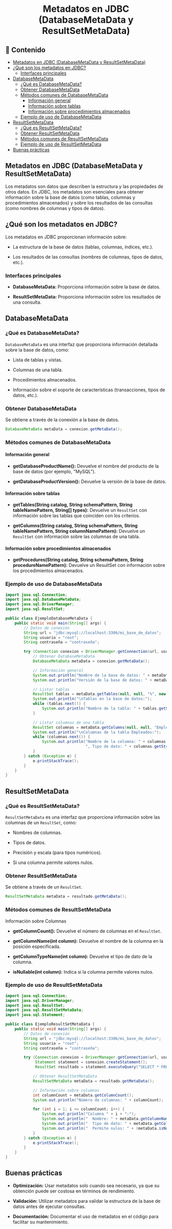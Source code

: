 <h1 align="center">Metadatos en JDBC (DatabaseMetaData y ResultSetMetaData)</h1>

<h2>📑 Contenido</h2>

- [Metadatos en JDBC (DatabaseMetaData y ResultSetMetaData)](#metadatos-en-jdbc-databasemetadata-y-resultsetmetadata)
- [¿Qué son los metadatos en JDBC?](#qué-son-los-metadatos-en-jdbc)
  - [Interfaces principales](#interfaces-principales)
- [DatabaseMetaData](#databasemetadata)
  - [¿Qué es DatabaseMetaData?](#qué-es-databasemetadata)
  - [Obtener DatabaseMetaData](#obtener-databasemetadata)
  - [Métodos comunes de DatabaseMetaData](#métodos-comunes-de-databasemetadata)
    - [Información general](#información-general)
    - [Información sobre tablas](#información-sobre-tablas)
    - [Información sobre procedimientos almacenados](#información-sobre-procedimientos-almacenados)
  - [Ejemplo de uso de DatabaseMetaData](#ejemplo-de-uso-de-databasemetadata)
- [ResultSetMetaData](#resultsetmetadata)
  - [¿Qué es ResultSetMetaData?](#qué-es-resultsetmetadata)
  - [Obtener ResultSetMetaData](#obtener-resultsetmetadata)
  - [Métodos comunes de ResultSetMetaData](#métodos-comunes-de-resultsetmetadata)
  - [Ejemplo de uso de ResultSetMetaData](#ejemplo-de-uso-de-resultsetmetadata)
- [Buenas prácticas](#buenas-prácticas)

## Metadatos en JDBC (DatabaseMetaData y ResultSetMetaData)

Los metadatos son datos que describen la estructura y las propiedades de otros datos. En JDBC, los metadatos son esenciales para obtener información sobre la base de datos (como tablas, columnas y procedimientos almacenados) y sobre los resultados de las consultas (como nombres de columnas y tipos de datos).

## ¿Qué son los metadatos en JDBC?

Los metadatos en JDBC proporcionan información sobre:

- La estructura de la base de datos (tablas, columnas, índices, etc.).

- Los resultados de las consultas (nombres de columnas, tipos de datos, etc.).

### Interfaces principales

- **DatabaseMetaData:** Proporciona información sobre la base de datos.

- **ResultSetMetaData:** Proporciona información sobre los resultados de una consulta.

## DatabaseMetaData

### ¿Qué es DatabaseMetaData?

`DatabaseMetaData` es una interfaz que proporciona información detallada sobre la base de datos, como:

- Lista de tablas y vistas.

- Columnas de una tabla.

- Procedimientos almacenados.

- Información sobre el soporte de características (transacciones, tipos de datos, etc.).

### Obtener DatabaseMetaData

Se obtiene a través de la conexión a la base de datos.

```java
DatabaseMetaData metaData = conexion.getMetaData();
```

### Métodos comunes de DatabaseMetaData

#### Información general

- **getDatabaseProductName():** Devuelve el nombre del producto de la base de datos (por ejemplo, "MySQL").

- **getDatabaseProductVersion():** Devuelve la versión de la base de datos.

#### Información sobre tablas

- **getTables(String catalog, String schemaPattern, String tableNamePattern, String[] types):** Devuelve un `ResultSet` con información sobre las tablas que coinciden con los criterios.

- **getColumns(String catalog, String schemaPattern, String tableNamePattern, String columnNamePattern):** Devuelve un `ResultSet` con información sobre las columnas de una tabla.

#### Información sobre procedimientos almacenados

- **getProcedures(String catalog, String schemaPattern, String procedureNamePattern):** Devuelve un ResultSet con información sobre los procedimientos almacenados.

### Ejemplo de uso de DatabaseMetaData

```java
import java.sql.Connection;
import java.sql.DatabaseMetaData;
import java.sql.DriverManager;
import java.sql.ResultSet;

public class EjemploDatabaseMetaData {
    public static void main(String[] args) {
        // Datos de conexión
        String url = "jdbc:mysql://localhost:3306/mi_base_de_datos";
        String usuario = "root";
        String contraseña = "contraseña";

        try (Connection conexion = DriverManager.getConnection(url, usuario, contraseña)) {
            // Obtener DatabaseMetaData
            DatabaseMetaData metaData = conexion.getMetaData();

            // Información general
            System.out.println("Nombre de la base de datos: " + metaData.getDatabaseProductName());
            System.out.println("Versión de la base de datos: " + metaData.getDatabaseProductVersion());

            // Listar tablas
            ResultSet tablas = metaData.getTables(null, null, "%", new String[]{"TABLE"});
            System.out.println("\nTablas en la base de datos:");
            while (tablas.next()) {
                System.out.println("Nombre de la tabla: " + tablas.getString("TABLE_NAME"));
            }

            // Listar columnas de una tabla
            ResultSet columnas = metaData.getColumns(null, null, "Empleados", "%");
            System.out.println("\nColumnas de la tabla Empleados:");
            while (columnas.next()) {
                System.out.println("Nombre de la columna: " + columnas.getString("COLUMN_NAME") +
                                   ", Tipo de dato: " + columnas.getString("TYPE_NAME"));
            }
        } catch (Exception e) {
            e.printStackTrace();
        }
    }
}
```

## ResultSetMetaData

### ¿Qué es ResultSetMetaData?

`ResultSetMetaData` es una interfaz que proporciona información sobre las columnas de un `ResultSet`, como:

- Nombres de columnas.

- Tipos de datos.

- Precisión y escala (para tipos numéricos).

- Si una columna permite valores nulos.

### Obtener ResultSetMetaData

Se obtiene a través de un `ResultSet`.

```java
ResultSetMetaData metaData = resultado.getMetaData();
```

### Métodos comunes de ResultSetMetaData

Información sobre Columnas

- **getColumnCount():** Devuelve el número de columnas en el `ResultSet`.

- **getColumnName(int column):** Devuelve el nombre de la columna en la posición especificada.

- **getColumnTypeName(int column):** Devuelve el tipo de dato de la columna.

- **isNullable(int column):** Indica si la columna permite valores nulos.

### Ejemplo de uso de ResultSetMetaData

```java
import java.sql.Connection;
import java.sql.DriverManager;
import java.sql.ResultSet;
import java.sql.ResultSetMetaData;
import java.sql.Statement;

public class EjemploResultSetMetaData {
    public static void main(String[] args) {
        // Datos de conexión
        String url = "jdbc:mysql://localhost:3306/mi_base_de_datos";
        String usuario = "root";
        String contraseña = "contraseña";

        try (Connection conexion = DriverManager.getConnection(url, usuario, contraseña);
             Statement statement = conexion.createStatement();
             ResultSet resultado = statement.executeQuery("SELECT * FROM Empleados")) {

            // Obtener ResultSetMetaData
            ResultSetMetaData metaData = resultado.getMetaData();

            // Información sobre columnas
            int columnCount = metaData.getColumnCount();
            System.out.println("Número de columnas: " + columnCount);

            for (int i = 1; i <= columnCount; i++) {
                System.out.println("Columna " + i + ":");
                System.out.println("  Nombre: " + metaData.getColumnName(i));
                System.out.println("  Tipo de dato: " + metaData.getColumnTypeName(i));
                System.out.println("  Permite nulos: " + (metaData.isNullable(i) == ResultSetMetaData.columnNullable ? "Sí" : "No"));
            }
        } catch (Exception e) {
            e.printStackTrace();
        }
    }
}
```

## Buenas prácticas

- **Optimización:** Usar metadatos solo cuando sea necesario, ya que su obtención puede ser costosa en términos de rendimiento.

- **Validación:** Utilizar metadatos para validar la estructura de la base de datos antes de ejecutar consultas.

- **Documentación:** Documentar el uso de metadatos en el código para facilitar su mantenimiento.
